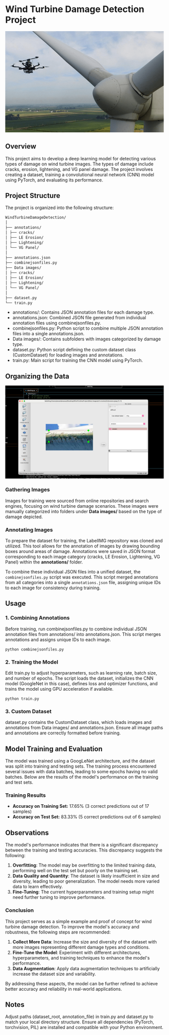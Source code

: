 

# Wind Turbine Damage Detection Project

![Project Title Image](https://raw.githubusercontent.com/LadyEngineerHere/ladyengineerhere-image-resources/main/20201023-title.png)


## Overview

This project aims to develop a deep learning model for detecting various types of damage on wind turbine images. The types of damage include cracks, erosion, lightening, and VG panel damage. The project involves creating a dataset, training a convolutional neural network (CNN) model using PyTorch, and evaluating its performance.

## Project Structure

The project is organized into the following structure:

```
WindTurbineDamageDetection/
│
├── annotations/
│ ├── cracks/
│ ├── LE Erosion/
│ ├── Lightening/
│ └── VG Panel/
│
├── annotations.json
├── combinejsonfiles.py
├── Data images/
│ ├── cracks/
│ ├── LE Erosion/
│ ├── Lightening/
│ └── VG Panel/
│
├── dataset.py
└── train.py
```





* annotations/: Contains JSON annotation files for each damage type.
* annotations.json: Combined JSON file generated from individual annotation files using combinejsonfiles.py.
* combinejsonfiles.py: Python script to combine multiple JSON annotation files into a single annotations.json.
* Data images/: Contains subfolders with images categorized by damage type.
* dataset.py: Python script defining the custom dataset class (CustomDataset) for loading images and annotations.
* train.py: Main script for training the CNN model using PyTorch.

## Organizing the Data
![Project Title Image](https://github.com/LadyEngineerHere/ladyengineerhere-image-resources/blob/main/image.png)

### Gathering Images

Images for training were sourced from online repositories and search engines, focusing on wind turbine damage scenarios. These images were manually categorized into folders under **Data images/** based on the type of damage depicted.

### Annotating Images

To prepare the dataset for training, the LabelIMG repository was cloned and utilized. This tool allows for the annotation of images by drawing bounding boxes around areas of damage. Annotations were saved in JSON format corresponding to each image category (cracks, LE Erosion, Lightening, VG Panel) within the **annotations/** folder.

To combine these individual JSON files into a unified dataset, the `combinejsonfiles.py` script was executed. This script merged annotations from all categories into a single `annotations.json` file, assigning unique IDs to each image for consistency during training.

## Usage

### 1. Combining Annotations
Before training, run combinejsonfiles.py to combine individual JSON annotation files from annotations/ into annotations.json. This script merges annotations and assigns unique IDs to each image.

```
python combinejsonfiles.py
```

### 2. Training the Model
Edit train.py to adjust hyperparameters, such as learning rate, batch size, and number of epochs. The script loads the dataset, initializes the CNN model (GoogleNet in this case), defines loss and optimizer functions, and trains the model using GPU acceleration if available.

```
python train.py
```
### 3. Custom Dataset
dataset.py contains the CustomDataset class, which loads images and annotations from Data images/ and annotations.json. Ensure all image paths and annotations are correctly formatted before training.

## Model Training and Evaluation

The model was trained using a GoogLeNet architecture, and the dataset was split into training and testing sets. The training process encountered several issues with data batches, leading to some epochs having no valid batches. Below are the results of the model's performance on the training and test sets.

### Training Results

- **Accuracy on Training Set:** 17.65% (3 correct predictions out of 17 samples)
- **Accuracy on Test Set:** 83.33% (5 correct predictions out of 6 samples)

## Observations

The model's performance indicates that there is a significant discrepancy between the training and testing accuracies. This discrepancy suggests the following:

1. **Overfitting**: The model may be overfitting to the limited training data, performing well on the test set but poorly on the training set.
2. **Data Quality and Quantity**: The dataset is likely insufficient in size and diversity, leading to poor generalization. The model needs more varied data to learn effectively.
3. **Fine-Tuning**: The current hyperparameters and training setup might need further tuning to improve performance.

### Conclusion

This project serves as a simple example and proof of concept for wind turbine damage detection. To improve the model's accuracy and robustness, the following steps are recommended:

1. **Collect More Data**: Increase the size and diversity of the dataset with more images representing different damage types and conditions.
2. **Fine-Tune the Model**: Experiment with different architectures, hyperparameters, and training techniques to enhance the model's performance.
3. **Data Augmentation**: Apply data augmentation techniques to artificially increase the dataset size and variability.

By addressing these aspects, the model can be further refined to achieve better accuracy and reliability in real-world applications.


## Notes

Adjust paths (dataset_root, annotation_file) in train.py and dataset.py to match your local directory structure.
Ensure all dependencies (PyTorch, torchvision, PIL) are installed and compatible with your Python environment.

